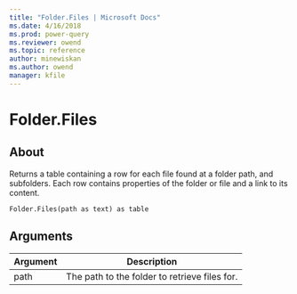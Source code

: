 ```yaml
---
title: "Folder.Files | Microsoft Docs"
ms.date: 4/16/2018
ms.prod: power-query
ms.reviewer: owend
ms.topic: reference
author: minewiskan
ms.author: owend
manager: kfile
---
```

# Folder.Files

  
## About  
Returns a table containing a row for each file found at a folder path, and subfolders. Each row contains properties of the folder or file and a link to its content.  
  
```  
Folder.Files(path as text) as table  
```  
  
## Arguments  
  
|Argument|Description|  
|------------|---------------|  
|path|The path to the folder to retrieve files for.|  
  
